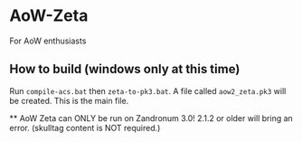 # AoW-Zeta
For AoW enthusiasts


## How to build (windows only at this time)

Run `compile-acs.bat` then `zeta-to-pk3.bat`.
A file called `aow2_zeta.pk3` will be created. This is the main file.


** AoW Zeta can ONLY be run on Zandronum 3.0! 2.1.2 or older will bring an error.
(skulltag content is NOT required.)
